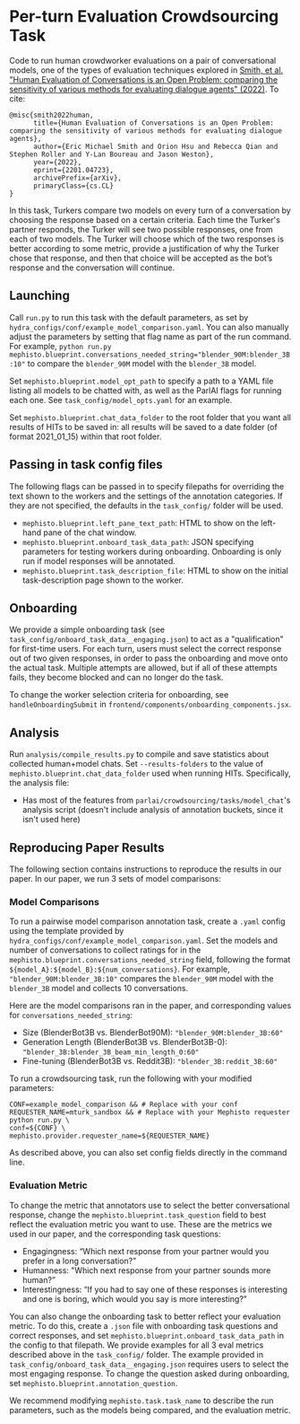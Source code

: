 # Per-turn Evaluation Crowdsourcing Task
Code to run human crowdworker evaluations on a pair of conversational models, one of the types of evaluation techniques explored in [Smith, et al. "Human Evaluation of Conversations is an Open Problem: comparing the sensitivity of various methods for evaluating dialogue agents" (2022)](https://arxiv.org/abs/2201.04723). To cite:
```
@misc{smith2022human,
      title={Human Evaluation of Conversations is an Open Problem: comparing the sensitivity of various methods for evaluating dialogue agents}, 
      author={Eric Michael Smith and Orion Hsu and Rebecca Qian and Stephen Roller and Y-Lan Boureau and Jason Weston},
      year={2022},
      eprint={2201.04723},
      archivePrefix={arXiv},
      primaryClass={cs.CL}
}
```

In this task, Turkers compare two models on every turn of a conversation by choosing the response based on a certain criteria. Each time the Turker's partner responds, the Turker will see two possible responses, one from each of two models. The Turker will choose which of the two responses is better according to some metric, provide a justification of why the Turker chose that response, and then that choice will be accepted as the bot’s response and the conversation will continue. 

## Launching

Call `run.py` to run this task with the default parameters, as set by `hydra_configs/conf/example_model_comparison.yaml`. You can also manually adjust the parameters by setting that flag name as part of the run command. For example, `python run.py mephisto.blueprint.conversations_needed_string="blender_90M:blender_3B:10"` to compare the `blender_90M` model with the `blender_3B` model.

Set `mephisto.blueprint.model_opt_path` to specify a path to a YAML file listing all models to be chatted with, as well as the ParlAI flags for running each one. See `task_config/model_opts.yaml` for an example.

Set `mephisto.blueprint.chat_data_folder` to the root folder that you want all results of HITs to be saved in: all results will be saved to a date folder (of format 2021_01_15) within that root folder.

## Passing in task config files

The following flags can be passed in to specify filepaths for overriding the text shown to the workers and the settings of the annotation categories. If they are not specified, the defaults in the `task_config/` folder will be used.
- `mephisto.blueprint.left_pane_text_path`: HTML to show on the left-hand pane of the chat window.
- `mephisto.blueprint.onboard_task_data_path`: JSON specifying parameters for testing workers during onboarding. Onboarding is only run if model responses will be annotated.
- `mephisto.blueprint.task_description_file`: HTML to show on the initial task-description page shown to the worker.

## Onboarding

We provide a simple onboarding task (see `task_config/onboard_task_data__engaging.json`) to act as a "qualification" for first-time users. For each turn, users must select the correct response out of two given responses, in order to pass the onboarding and move onto the actual task. Multiple attempts are allowed, but if all of these attempts fails, they become blocked and can no longer do the task.

To change the worker selection criteria for onboarding, see `handleOnboardingSubmit` in `frontend/components/onboarding_components.jsx`.

## Analysis
Run `analysis/compile_results.py` to compile and save statistics about collected human+model chats. Set `--results-folders` to the value of `mephisto.blueprint.chat_data_folder` used when running HITs. Specifically, the analysis file:
- Has most of the features from `parlai/crowdsourcing/tasks/model_chat`'s analysis script (doesn't include analysis of annotation buckets, since it isn't used here)

## Reproducing Paper Results
The following section contains instructions to reproduce the results in our paper. In our paper, we run 3 sets of model comparisons:

### Model Comparisons
To run a pairwise model comparison annotation task, create a `.yaml` config using the template provided by `hydra_configs/conf/example_model_comparison.yaml`. Set the models and number of conversations to collect ratings for in the `mephisto.blueprint.conversations_needed_string` field, following the format `${model_A}:${model_B}:${num_conversations}`. For example, `"blender_90M:blender_3B:10"` compares the `blender_90M` model with the `blender_3B` model and collects 10 conversations.

Here are the model comparisons ran in the paper, and corresponding values for `conversations_needed_string`:
- Size (BlenderBot3B vs. BlenderBot90M): `"blender_90M:blender_3B:60"`
- Generation Length (BlenderBot3B vs. BlenderBot3B-0): `"blender_3B:blender_3B_beam_min_length_0:60"`
- Fine-tuning (BlenderBot3B vs. Reddit3B): `"blender_3B:reddit_3B:60"`

To run a crowdsourcing task, run the following with your modified parameters:
```
CONF=example_model_comparison && # Replace with your conf
REQUESTER_NAME=mturk_sandbox && # Replace with your Mephisto requester
python run.py \
conf=${CONF} \
mephisto.provider.requester_name=${REQUESTER_NAME}
```

As described above, you can also set config fields directly in the command line.

### Evaluation Metric
To change the metric that annotators use to select the better conversational response, change the `mephisto.blueprint.task_question` field to best reflect the evaluation metric you want to use. These are the metrics we used in our paper, and the corresponding task questions:
- Engagingness: “Which next response from your partner would you prefer in a long conversation?”
- Humanness: "Which next response from your partner sounds more human?”
- Interestingness: “If you had to say one of these responses is interesting and one is boring, which would you say is more interesting?”

You can also change the onboarding task to better reflect your evaluation metric. To do this, create a `.json` file with onboarding task questions and correct responses, and set `mephisto.blueprint.onboard_task_data_path` in the config to that filepath. We provide examples for all 3 eval metrics described above in the `task_config/` folder. The example provided in `task_config/onboard_task_data__engaging.json` requires users to select the most engaging response. To change the question asked during onboarding, set `mephisto.blueprint.annotation_question`.

We recommend modifying `mephisto.task.task_name` to describe the run parameters, such as the models being compared, and the evaluation metric.